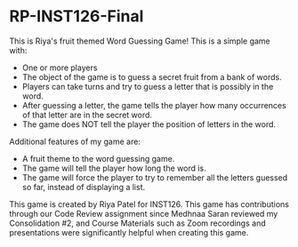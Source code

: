 # RP-INST126-Final

This is Riya's fruit themed Word Guessing Game! This is a simple game with: 
- One or more players
- The object of the game is to guess a secret fruit from a bank of words.
- Players can take turns and try to guess a letter that is possibly in the word.
- After guessing a letter, the game tells the player how many occurrences of that letter are in
the secret word.
- The game does NOT tell the player the position of letters in the word.

Additional features of my game are: 
- A fruit theme to the word guessing game.
- The game will tell the player how long the word is.
- The game will force the player to try to remember all the letters guessed so far, instead of displaying a list.

This game is created by Riya Patel for INST126. This game has contributions through our Code Review assignment since Medhnaa Saran reviewed my Consolidation #2, and Course Materials such as Zoom recordings and presentations were significantly helpful when creating this game. 
